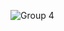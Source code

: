 ![Group 4](https://github.com/HarshaR1642/RentlyWellnessConnect/assets/79972143/e398d899-0bb0-4f6f-be0c-e255eca390db)
